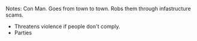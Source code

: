 Notes: Con Man. Goes from town to town. Robs them through infastructure scams. 
* Threatens violence if people don't comply.
* Parties
